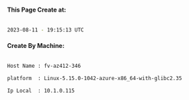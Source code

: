 
   
#### This Page Create at:

```bash

2023-08-11 - 19:15:13 UTC

```

#### Create By Machine:

```bash

Host Name : fv-az412-346

platform  : Linux-5.15.0-1042-azure-x86_64-with-glibc2.35

Ip Local  : 10.1.0.115

```

